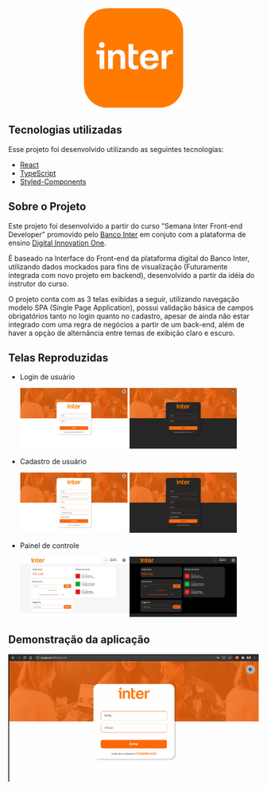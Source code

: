 <div align="center" >
  <img src="./src/assets/icon-inter.png" alt="logo" width="200px" />
</div>

## Tecnologias utilizadas

Esse projeto foi desenvolvido utilizando as seguintes tecnologias:

- [React](https://reactjs.org/)
- [TypeScript](https://www.typescriptlang.org/)
- [Styled-Components](https://styled-components.com/)


## Sobre o Projeto

  Este projeto foi desenvolvido a partir do curso "Semana Inter Front-end Developer" promovido pelo [Banco Inter](https://www.bancointer.com.br/) em conjuto com a plataforma de ensino [Digital Innovation One](https://digitalinnovation.one/).
  
  É baseado na Interface do Front-end da plataforma digital do Banco Inter, utilizando dados mockados para fins de visualização (Futuramente integrada com novo projeto em backend), desenvolvido a partir da idéia do instrutor do curso.
  
  O projeto conta com as 3 telas exibidas a seguir, utilizando navegação modelo SPA (Single Page Application), possui validação básica de campos obrigatórios tanto no login quanto no cadastro, apesar de ainda não estar integrado com uma regra de negócios a partir de um back-end, além de haver a opção de alternância entre temas de exibição claro e escuro.


## Telas Reproduzidas

- Login de usuário
  
  <img
    src="./src/assets/demo/SignIn.jpg"
    alt="Tela de Login"
    width="45%"
  />
  <img
    src="./src/assets/demo/SignIn-dark.jpg"
    alt="Tela de Login Tema Escuro"
    width="45%"
  />

- Cadastro de usuário
  
  <img
    src="./src/assets/demo/SignUp.jpg"
    alt="Tela de Cadastro"
    width="45%"
  />
  <img
    src="./src/assets/demo/SignUp-dark.jpg"
    alt="Tela de Cadastro Tema Escuro"
    width="45%"
  />

- Painel de controle
  
  <img
    src="./src/assets/demo/dashboard.jpg"
    alt="Painel de Controle"
    width="45%"
  />
  <img
    src="./src/assets/demo/dashboard-dark.jpg"
    alt="Painel de Controle Tema Escuro"
    width="45%"
  />

## Demonstração da aplicação

  <img src="./src/assets/demo/navegacao.gif" alt="Navegação entre as telas"/>
